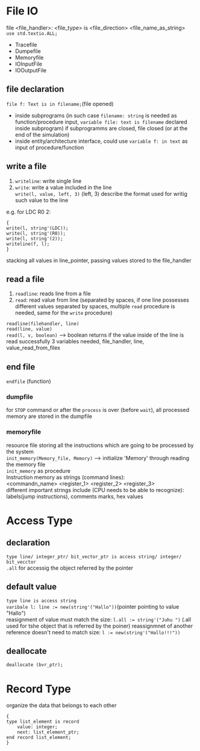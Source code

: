 # File IO
file <file_handler>: <file_type> is <file_direction> <file_name_as_string>    
`use std.textio.ALL;`
- Tracefile
- Dumpefile
- Memoryfile
- IOInputFile
- IOOutputFile

## file declaration
`file f: Text is in filename;`(file opened)    
- inside subprograms (in such case `filename: string` is needed as function/procedure input, `variable file: text is filename` declared inside subprogram) if subprogramms are closed, file closed  (or at the end of the simulation)    
- inside entity/architecture interface, could use `variable f: in text` as input of procedure/function

## write a file   
1. `writeline`: write single line
2. `write`: write a value included in the line    
`write(l, value, left, 3)`  (left, 3) describe the format used for writig such value to the line


e.g. for LDC R0 2:    
```
{
write(l, string'(LDC));
write(l, string'(R0));
write(l, string'(2));
writeline(f, l);
}
```    
stacking all values in line_pointer, passing values stored to the file_handler


## read a file
1. `readline`: reads line from a file
2. `read`: read value from line (separated by spaces, if one line possesses different values separated by spaces, multiple `read` procedure is needed, same for the `write` procedure)

`readline(filehandler, line)`     
`read(line, value)`   
`read(l, v, boolean)` --> boolean returns if the value inside of the line is read successfully 
3 variables needed, file_handler, line, value_read_from_filex

## end file
`endfile` (function)

### dumpfile 
for `STOP` command or after the `process` is over (before `wait`), all processed memory are stored in the dumpfile
### memoryfile 
resource file storing all the instructions which are going to be processed by the system      
`init_memory(Memory_file, Memory)` --> initialize 'Memory' through reading the memory file     
`init_memory` as procedure    
Instruction memory as strings (command lines):    
<commandn_name> <register_1> <register_2> <register_3> <parameter>    
different important strings include (CPU needs to be able to recognize): labels(jump instructions), comments marks, hex  values     

# Access Type
## declaration
`type line/ integer_ptr/ bit_vector_ptr is access string/ integer/ bit_vecctor`    
`.all` for accessig the object referred by the pointer  

## default value
`type line is access string`    
`varibale l: line := new(string'("Hallo"))`(pointer pointing to value "Hallo")   
reasignment of value must match the size: `l.all := string'("Juhu ")` (.all used for tshe object that is referred by the poiner)
reassignmnet of another reference doesn't need to match size: `l := new(string'("Hallo!!!"))`

## deallocate
`deallocate (bvr_ptr);`   
 
# Record Type
organize the data that belongs to each other    
  
```
{
type list_element is record    
    value: integer;
    next: list_element_ptr;
end record list_element;
}
```


